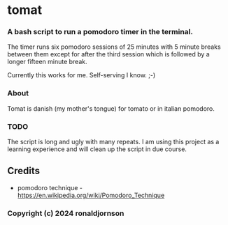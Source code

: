 # tomat

### A bash script to run a pomodoro timer in the terminal.

  The timer runs six pomodoro sessions of 25 minutes with 5 minute breaks between them except for after the third session which is followed by a longer fifteen minute break.

  Currently this works for me. Self-serving I know. ;-)


### About
  
  Tomat is danish (my mother's tongue) for tomato or in italian pomodoro.


### TODO

  The script is long and ugly with many repeats. I am using this project as a learning experience and will clean up the script in due course.

 
## Credits

* pomodoro technique - https://en.wikipedia.org/wiki/Pomodoro_Technique


### Copyright (c) 2024 ronaldjornson

